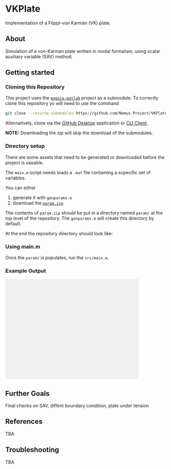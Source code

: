 # VKPlate

Implementation of a Föppl-von Karmàn (VK) plate.

## About

Simulation of a von-Karman plate written in modal formalism, using scalar auxiliary variable (SAV) method.

## Getting started

### Cloning this Repository

This project uses the [`magpie-matlab`](https://github.com/Nemus-Project/magpie-matlab) project as a submodule. To correctly clone this repository yo will need to use the command

```sh
git clone --recurse-submodules https://github.com/Nemus-Project/VKPlate
```

Alternatively, clone via the [GitHub Desktop](https://github.com/apps/desktop) application or [CLI Client](https://cli.github.com).

**NOTE:** Downloading the zip will skip the download of the submodules. 

### Directory setup

There are some assets that need to be generated or downloaded before the project is useable.

The `main.m` script needs loads a `.mat` file containing a scpecific set of variables. 

You can either 

1. generate it with `genparams.m` 
2. download the [`param.zip`](https://github.com/Nemus-Project/VKPlate/releases/download/0.2.0/param.zip)

The contents of `param.zip` should be put in a directory named `param/` at the top level of the repository.
The `genparams.m` will create this directory by default.

At the end the repository directory should look like:



### Using main.m

Once the `param/` is populates, run the `src/main.m`.

### Example Output

![16-mode modal plate doing with initial excitation](./img/modeplate.gif)

## Further Goals

Final checks on SAV, diffent boundary condition, plate under tension

## References

TBA

## Troubleshooting

TBA